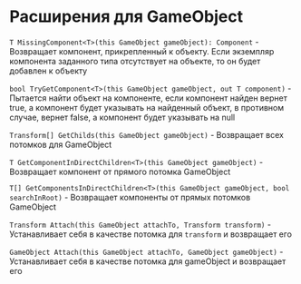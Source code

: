 ﻿# Расширения для GameObject

`T MissingComponent<T>(this GameObject gameObject): Component` - Возвращает компонент, прикрепленный к объекту. Если экземпляр компонента заданного типа отсутствует на объекте, то он будет добавлен к объекту

`bool TryGetComponent<T>(this GameObject gameObject, out T component)` - Пытается найти объект на компоненте, если компонент найден вернет true, а компонент будет указывать на найденный объект, в противном случае, вернет false, а компонент будет указывать на null

`Transform[] GetChilds(this GameObject gameObject)` - Возвращает всех потомков для GameObject

`T GetComponentInDirectChildren<T>(this GameObject gameObject)` - Возвращает компонент от прямого потомка GameObject

`T[] GetComponentsInDirectChildren<T>(this GameObject gameObject, bool searchInRoot)` - Возвращает компоненты от прямых потомков GameObject

`Transform Attach(this GameObject attachTo, Transform transform)` - Устанавливает себя в качестве потомка для `transform` и возвращает его

`GameObject Attach(this GameObject attachTo, GameObject gameObject)` - Устанавливает себя в качестве потомка для gameObject и возвращает его
